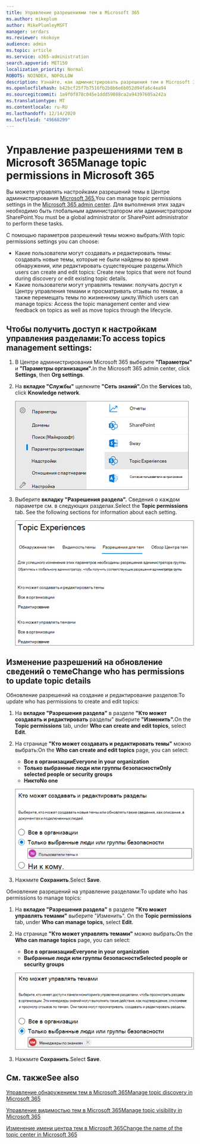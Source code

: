 ```yaml
---
title: Управление разрешениями тем в Microsoft 365
ms.author: mikeplum
author: MikePlumleyMSFT
manager: serdars
ms.reviewer: nkokoye
audience: admin
ms.topic: article
ms.service: o365-administration
search.appverid: MET150
localization_priority: Normal
ROBOTS: NOINDEX, NOFOLLOW
description: Узнайте, как администрировать разрешения тем в Microsoft 365.
ms.openlocfilehash: b42bcf25f7b7516fb2b8b6e6b052d94fa6c4ea94
ms.sourcegitcommit: 1a9f0f878c045e1ddd59088ca2a94397605a242a
ms.translationtype: MT
ms.contentlocale: ru-RU
ms.lasthandoff: 12/14/2020
ms.locfileid: "49668299"
---
```

# <a name="manage-topic-permissions-in-microsoft-365"></a><span data-ttu-id="d53b0-103">Управление разрешениями тем в Microsoft 365</span><span class="sxs-lookup"><span data-stu-id="d53b0-103">Manage topic permissions in Microsoft 365</span></span>

<span data-ttu-id="d53b0-104">Вы можете управлять настройками разрешений темы в Центре администрирования [Microsoft 365.](https://admin.microsoft.com)</span><span class="sxs-lookup"><span data-stu-id="d53b0-104">You can manage topic permissions settings in the [Microsoft 365 admin center](https://admin.microsoft.com).</span></span> <span data-ttu-id="d53b0-105">Для выполнения этих задач необходимо быть глобальным администратором или администратором SharePoint.</span><span class="sxs-lookup"><span data-stu-id="d53b0-105">You must be a global administrator or SharePoint administrator to perform these tasks.</span></span>

<span data-ttu-id="d53b0-106">С помощью параметров разрешений темы можно выбрать:</span><span class="sxs-lookup"><span data-stu-id="d53b0-106">With topic permissions settings you can choose:</span></span>

- <span data-ttu-id="d53b0-107">Какие пользователи могут создавать и редактировать темы: создавать новые темы, которые не были найдены во время обнаружения, или редактировать существующие разделы.</span><span class="sxs-lookup"><span data-stu-id="d53b0-107">Which users can create and edit topics: Create new topics that were not found during discovery or edit existing topic details.</span></span>
- <span data-ttu-id="d53b0-108">Какие пользователи могут управлять темами: получать доступ к Центру управления темами и просматривать отзывы по темам, а также перемещать темы по жизненному циклу.</span><span class="sxs-lookup"><span data-stu-id="d53b0-108">Which users can manage topics: Access the topic management center and view feedback on topics as well as move topics through the lifecycle.</span></span>

## <a name="to-access-topics-management-settings"></a><span data-ttu-id="d53b0-109">Чтобы получить доступ к настройкам управления разделами:</span><span class="sxs-lookup"><span data-stu-id="d53b0-109">To access topics management settings:</span></span>

1. <span data-ttu-id="d53b0-110">В Центре администрирования Microsoft 365 выберите **"Параметры"** и **"Параметры организации".**</span><span class="sxs-lookup"><span data-stu-id="d53b0-110">In the Microsoft 365 admin center, click **Settings**, then **Org settings**.</span></span>
2. <span data-ttu-id="d53b0-111">На **вкладке "Службы"** щелкните **"Сеть знаний".**</span><span class="sxs-lookup"><span data-stu-id="d53b0-111">On the **Services** tab, click **Knowledge network**.</span></span>

    ![Подключение людей к знаниям](../media/admin-org-knowledge-options-completed.png) 

3. <span data-ttu-id="d53b0-113">Выберите **вкладку "Разрешения раздела".** Сведения о каждом параметре см. в следующих разделах.</span><span class="sxs-lookup"><span data-stu-id="d53b0-113">Select the **Topic permissions** tab. See the following sections for information about each setting.</span></span>

    ![knowledge-network-settings](../media/knowledge-network-settings-topic-permissions.png) 

## <a name="change-who-has-permissions-to-update-topic-details"></a><span data-ttu-id="d53b0-115">Изменение разрешений на обновление сведений о теме</span><span class="sxs-lookup"><span data-stu-id="d53b0-115">Change who has permissions to update topic details</span></span>

<span data-ttu-id="d53b0-116">Обновление разрешений на создание и редактирование разделов:</span><span class="sxs-lookup"><span data-stu-id="d53b0-116">To update who has permissions to create and edit topics:</span></span>

1. <span data-ttu-id="d53b0-117">На **вкладке "Разрешения раздела"** в разделе **"Кто может создавать и редактировать** разделы" выберите **"Изменить".**</span><span class="sxs-lookup"><span data-stu-id="d53b0-117">On the **Topic permissions** tab, under **Who can create and edit topics**, select **Edit**.</span></span>
2. <span data-ttu-id="d53b0-118">На странице **"Кто может создавать и редактировать темы"** можно выбрать:</span><span class="sxs-lookup"><span data-stu-id="d53b0-118">On the **Who can create and edit topics** page, you can select:</span></span>
    - <span data-ttu-id="d53b0-119">**Все в организации**</span><span class="sxs-lookup"><span data-stu-id="d53b0-119">**Everyone in your organization**</span></span>
    - <span data-ttu-id="d53b0-120">**Только выбранные люди или группы безопасности**</span><span class="sxs-lookup"><span data-stu-id="d53b0-120">**Only selected people or security groups**</span></span>
    - <span data-ttu-id="d53b0-121">**Никто**</span><span class="sxs-lookup"><span data-stu-id="d53b0-121">**No one**</span></span>

    ![Создание и редактирование разделов](../media/k-manage-who-can-create-and-edit.png)  

3. <span data-ttu-id="d53b0-123">Нажмите **Сохранить**.</span><span class="sxs-lookup"><span data-stu-id="d53b0-123">Select **Save**.</span></span>

<span data-ttu-id="d53b0-124">Обновление разрешений на управление разделами:</span><span class="sxs-lookup"><span data-stu-id="d53b0-124">To update who has permissions to manage topics:</span></span>

1. <span data-ttu-id="d53b0-125">На **вкладке "Разрешения раздела"** в разделе **"Кто может управлять темами"** выберите "Изменить". </span><span class="sxs-lookup"><span data-stu-id="d53b0-125">On the **Topic permissions** tab, under **Who can manage topics**, select **Edit**.</span></span>
2. <span data-ttu-id="d53b0-126">На странице **"Кто может управлять темами"** можно выбрать:</span><span class="sxs-lookup"><span data-stu-id="d53b0-126">On the **Who can manage topics** page, you can select:</span></span>
    - <span data-ttu-id="d53b0-127">**Все в организации**</span><span class="sxs-lookup"><span data-stu-id="d53b0-127">**Everyone in your organization**</span></span>
    - <span data-ttu-id="d53b0-128">**Выбранные люди или группы безопасности**</span><span class="sxs-lookup"><span data-stu-id="d53b0-128">**Selected people or security groups**</span></span>

    ![Управление темами](../media/k-manage-who-can-manage-topics.png)  

3. <span data-ttu-id="d53b0-130">Нажмите **Сохранить**.</span><span class="sxs-lookup"><span data-stu-id="d53b0-130">Select **Save**.</span></span>

## <a name="see-also"></a><span data-ttu-id="d53b0-131">См. также</span><span class="sxs-lookup"><span data-stu-id="d53b0-131">See also</span></span>

[<span data-ttu-id="d53b0-132">Управление обнаружением тем в Microsoft 365</span><span class="sxs-lookup"><span data-stu-id="d53b0-132">Manage topic discovery in Microsoft 365</span></span>](topic-experiences-discovery.md)

[<span data-ttu-id="d53b0-133">Управление видимостью тем в Microsoft 365</span><span class="sxs-lookup"><span data-stu-id="d53b0-133">Manage topic visibility in Microsoft 365</span></span>](topic-experiences-knowledge-rules.md)

[<span data-ttu-id="d53b0-134">Изменение имени центра тем в Microsoft 365</span><span class="sxs-lookup"><span data-stu-id="d53b0-134">Change the name of the topic center in Microsoft 365</span></span>](topic-experiences-administration.md)
